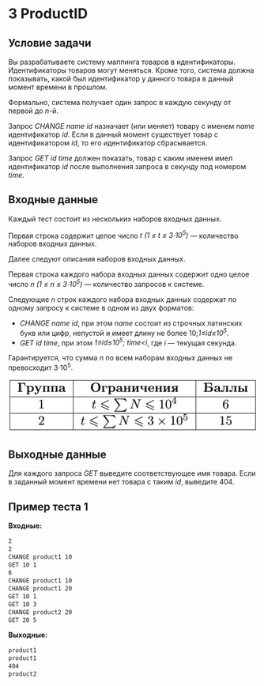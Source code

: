 # 3 ProductID

## Условие задачи
Вы разрабатываете систему маппинга товаров в идентификаторы. Идентификаторы товаров могут меняться. Кроме того, система должна показывать, какой был идентификатор у данного товара в данный момент времени в прошлом.

Формально, система получает один запрос в каждую секунду от первой до *n*-й.

Запрос *CHANGE name id* назначает (или меняет) товару с именем *name* идентификатор *id*.
Если в данный момент существует товар с идентификатором *id*, то его идентификатор сбрасывается.

Запрос *GET id time* должен показать, товар с каким именем имел идентификатор *id* после выполнения запроса в секунду под номером *time*.

## Входные данные
Каждый тест состоит из нескольких наборов входных данных.

Первая строка содержит целое число  *t (1 ≤ t ≤ 3⋅10<sup>5</sup>)* — количество наборов входных данных.

Далее следуют описания наборов входных данных.

Первая строка каждого набора входных данных содержит одно целое число *n (1 ≤ n ≤ 3⋅10<sup>5</sup>)* — количество запросов к системе.

Следующие *n* строк каждого набора входных данных содержат по одному запросу к системе в одном из двух форматов:
 - *CHANGE name id*, при этом *name* состоит из строчных латинских букв или цифр, непустой и имеет длину не более 10;*1≤id≤10<sup>5</sup>*.
 - *GET id time*, при этом *1≤id≤10<sup>5</sup>; time<i*, где *i* — текущая секунда.

Гарантируется, что сумма *n* по всем наборам входных данных не превосходит 3⋅10<sup>5</sup>.

![Таблица](groups_product-id.png "Таблица")

## Выходные данные

Для каждого запроса *GET* выведите соответствующее имя товара.
Если в заданный момент времени нет товара с таким *id*, выведите 404.

## Пример теста 1
**Входные:**
```
2
2
CHANGE product1 10
GET 10 1
6
CHANGE product1 10
CHANGE product1 20
GET 10 1
GET 10 3
CHANGE product2 20
GET 20 5
```
**Выходные:**
```
product1
product1
404
product2
```

